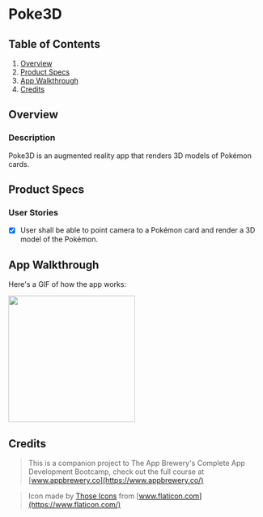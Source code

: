 # Poke3D

## Table of Contents
1. [Overview](#Overview)
2. [Product Specs](#Product-Specs)
3. [App Walkthrough](#App-Walkthrough)
4. [Credits](#Credits)

## Overview
### Description

Poke3D is an augmented reality app that renders 3D models of Pokémon cards.

## Product Specs
### User Stories

- [X] User shall be able to point camera to a Pokémon card and render a 3D model of the Pokémon.

## App Walkthrough

Here's a GIF of how the app works:

<img src="https://user-images.githubusercontent.com/35745973/81512537-161edf00-92d6-11ea-8466-5c61f7b26cb6.gif" width=250><br>

## Credits

>This is a companion project to The App Brewery's Complete App Development Bootcamp, check out the full course at [www.appbrewery.co](https://www.appbrewery.co/)

>Icon made by [Those Icons](https://www.flaticon.com/authors/those-icons) from [www.flaticon.com](https://www.flaticon.com/)
